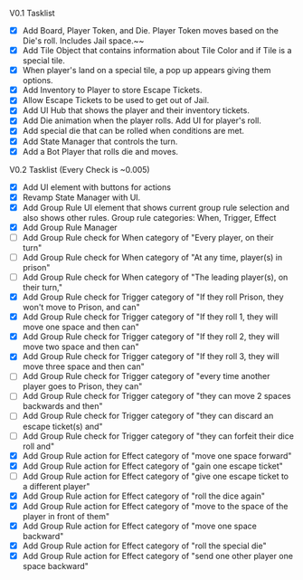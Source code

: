 V0.1 Tasklist
- [x] Add Board, Player Token, and Die. Player Token moves based on the Die's roll. Includes Jail space.~~
- [x] Add Tile Object that contains information about Tile Color and if Tile is a special tile. 
- [x] When player's land on a special tile, a pop up appears giving them options.
- [x] Add Inventory to Player to store Escape Tickets. 
- [x] Allow Escape Tickets to be used to get out of Jail.
- [x] Add UI Hub that shows the player and their inventory tickets.
- [x] Add Die animation when the player rolls. Add UI for player's roll.
- [x] Add special die that can be rolled when conditions are met.
- [x] Add State Manager that controls the turn.
- [x] Add a Bot Player that rolls die and moves.

V0.2 Tasklist (Every Check is ~0.005)
- [x] Add UI element with buttons for actions
- [x] Revamp State Manager with UI.
- [x] Add Group Rule UI element that shows current group rule selection and also shows other rules. Group rule categories: When, Trigger, Effect
- [x] Add Group Rule Manager
- [ ] Add Group Rule check for When category of "Every player, on their turn"
- [ ] Add Group Rule check for When category of "At any time, player(s) in prison"
- [ ] Add Group Rule check for When category of "The leading player(s), on their turn,"
- [x] Add Group Rule check for Trigger category of "If they roll Prison, they won't move to Prison, and can"
- [x] Add Group Rule check for Trigger category of "If they roll 1, they will move one space and then can"
- [x] Add Group Rule check for Trigger category of "If they roll 2, they will move two space and then can"
- [x] Add Group Rule check for Trigger category of "If they roll 3, they will move three space and then can"
- [ ] Add Group Rule check for Trigger category of "every time another player goes to Prison, they can"
- [ ] Add Group Rule check for Trigger category of "they can move 2 spaces backwards and then"
- [ ] Add Group Rule check for Trigger category of "they can discard an escape ticket(s) and"
- [ ] Add Group Rule check for Trigger category of "they can forfeit their dice roll and"
- [x] Add Group Rule action for Effect category of "move one space forward"
- [x] Add Group Rule action for Effect category of "gain one escape ticket"
- [ ] Add Group Rule action for Effect category of "give one escape ticket to a different player"
- [x] Add Group Rule action for Effect category of "roll the dice again"
- [x] Add Group Rule action for Effect category of "move to the space of the player in front of them"
- [x] Add Group Rule action for Effect category of "move one space backward"
- [x] Add Group Rule action for Effect category of "roll the special die"
- [x] Add Group Rule action for Effect category of "send one other player one space backward"
